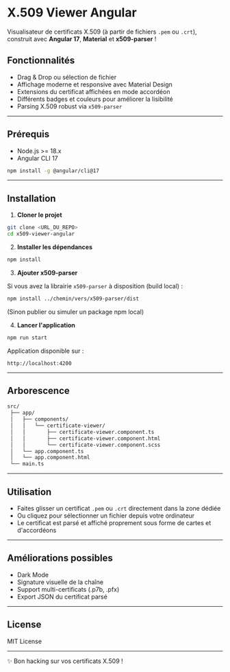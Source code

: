 # X.509 Viewer Angular

Visualisateur de certificats X.509 (à partir de fichiers `.pem` ou `.crt`), construit avec **Angular 17**, **Material** et **x509-parser** !

## Fonctionnalités

- Drag & Drop ou sélection de fichier
- Affichage moderne et responsive avec Material Design
- Extensions du certificat affichées en mode accordéon
- Différents badges et couleurs pour améliorer la lisibilité
- Parsing X.509 robust via `x509-parser`

---

## Prérequis

- Node.js >= 18.x
- Angular CLI 17

```bash
npm install -g @angular/cli@17
```

---

## Installation

1. **Cloner le projet**

```bash
git clone <URL_DU_REPO>
cd x509-viewer-angular
```

2. **Installer les dépendances**

```bash
npm install
```

3. **Ajouter x509-parser**

Si vous avez la librairie `x509-parser` à disposition (build local) :

```bash
npm install ../chemin/vers/x509-parser/dist
```

(Sinon publier ou simuler un package npm local)

4. **Lancer l'application**

```bash
npm run start
```

Application disponible sur :

```
http://localhost:4200
```

---

## Arborescence

```bash
src/
 ├── app/
 │   ├── components/
 │   │   └── certificate-viewer/
 │   │       ├── certificate-viewer.component.ts
 │   │       ├── certificate-viewer.component.html
 │   │       └── certificate-viewer.component.scss
 │   └── app.component.ts
 │   └── app.component.html
 └── main.ts
```

---

## Utilisation

- Faites glisser un certificat `.pem` ou `.crt` directement dans la zone dédiée
- Ou cliquez pour sélectionner un fichier depuis votre ordinateur
- Le certificat est parsé et affiché proprement sous forme de cartes et d'accordéons

---

## Améliorations possibles

- Dark Mode
- Signature visuelle de la chaîne
- Support multi-certificats (.p7b, .pfx)
- Export JSON du certificat parsé

---

## License

MIT License

---

✨ Bon hacking sur vos certificats X.509 !
